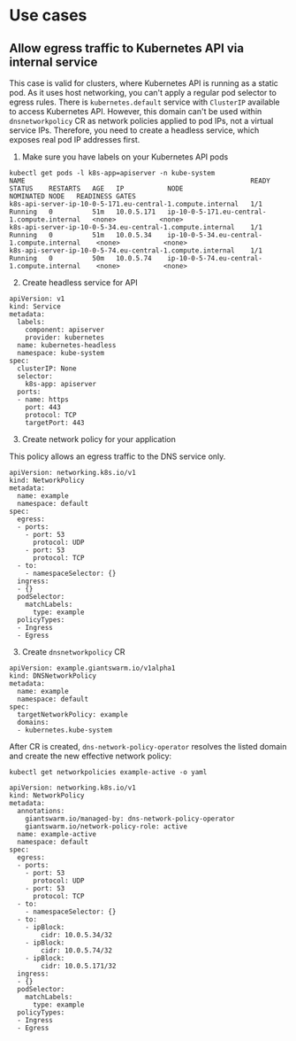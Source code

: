# Use cases

## Allow egress traffic to Kubernetes API via internal service

This case is valid for clusters, where Kubernetes API is running as a static pod. As it uses host networking, you can't apply a regular pod selector to egress rules.
There is `kubernetes.default` service with `ClusterIP` available to access Kubernetes API.
However, this domain can't be used within `dnsnetworkpolicy` CR as network policies applied to pod IPs, not a virtual service IPs.
Therefore, you need to create a headless service, which exposes real pod IP addresses first.

1. Make sure you have labels on your Kubernetes API pods

```
kubectl get pods -l k8s-app=apiserver -n kube-system
NAME                                                         READY   STATUS    RESTARTS   AGE   IP           NODE                                          NOMINATED NODE   READINESS GATES
k8s-api-server-ip-10-0-5-171.eu-central-1.compute.internal   1/1     Running   0          51m   10.0.5.171   ip-10-0-5-171.eu-central-1.compute.internal   <none>           <none>
k8s-api-server-ip-10-0-5-34.eu-central-1.compute.internal    1/1     Running   0          51m   10.0.5.34    ip-10-0-5-34.eu-central-1.compute.internal    <none>           <none>
k8s-api-server-ip-10-0-5-74.eu-central-1.compute.internal    1/1     Running   0          50m   10.0.5.74    ip-10-0-5-74.eu-central-1.compute.internal    <none>           <none>
```

2. Create headless service for API

```
apiVersion: v1
kind: Service
metadata:
  labels:
    component: apiserver
    provider: kubernetes
  name: kubernetes-headless
  namespace: kube-system
spec:
  clusterIP: None
  selector:
    k8s-app: apiserver
  ports:
  - name: https
    port: 443
    protocol: TCP
    targetPort: 443
```

3. Create network policy for your application

This policy allows an egress traffic to the DNS service only.

```
apiVersion: networking.k8s.io/v1
kind: NetworkPolicy                                                                                                
metadata:      
  name: example
  namespace: default
spec:
  egress:
  - ports:
    - port: 53
      protocol: UDP
    - port: 53
      protocol: TCP
  - to:
    - namespaceSelector: {}
  ingress:
  - {}
  podSelector:
    matchLabels:
      type: example
  policyTypes:
  - Ingress
  - Egress
```

3. Create `dnsnetworkpolicy` CR

```
apiVersion: example.giantswarm.io/v1alpha1
kind: DNSNetworkPolicy
metadata:
  name: example
  namespace: default
spec:
  targetNetworkPolicy: example
  domains:
  - kubernetes.kube-system
```

After CR is created, `dns-network-policy-operator` resolves the listed domain and create the new effective network policy:

```
kubectl get networkpolicies example-active -o yaml

apiVersion: networking.k8s.io/v1
kind: NetworkPolicy                                 
metadata:     
  annotations:                    
    giantswarm.io/managed-by: dns-network-policy-operator 
    giantswarm.io/network-policy-role: active         
  name: example-active
  namespace: default          
spec:                     
  egress:     
  - ports:                    
    - port: 53
      protocol: UDP            
    - port: 53
      protocol: TCP        
  - to:   
    - namespaceSelector: {}
  - to:       
    - ipBlock:
        cidr: 10.0.5.34/32
    - ipBlock:
        cidr: 10.0.5.74/32
    - ipBlock:
        cidr: 10.0.5.171/32
  ingress:
  - {}
  podSelector:
    matchLabels:
      type: example
  policyTypes:
  - Ingress
  - Egress
```


